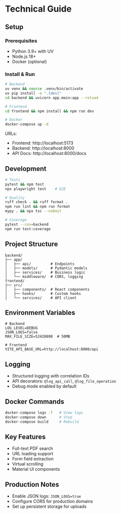 # Technical Guide

## Setup

### Prerequisites
- Python 3.9+ with UV
- Node.js 18+
- Docker (optional)

### Install & Run

```bash
# Backend
uv venv && source .venv/bin/activate
uv pip install -e ".[dev]"
cd backend && uvicorn app.main:app --reload

# Frontend
cd frontend && npm install && npm run dev

# Docker
docker-compose up -d
```

URLs:
- Frontend: http://localhost:5173
- Backend: http://localhost:8000
- API Docs: http://localhost:8000/docs

## Development

```bash
# Tests
pytest && npm test
npx playwright test    # E2E

# Quality
ruff check . && ruff format .
npm run lint && npm run format
mypy . && npx tsc --noEmit

# Coverage
pytest --cov=backend
npm run test:coverage
```

## Project Structure

```
backend/
├── app/
│   ├── api/         # Endpoints
│   ├── models/      # Pydantic models
│   ├── services/    # Business logic
│   └── middleware/  # CORS, logging
frontend/
├── src/
│   ├── components/  # React components
│   ├── hooks/       # Custom hooks
│   └── services/    # API client
```

## Environment Variables

```env
# Backend
LOG_LEVEL=DEBUG
JSON_LOGS=false
MAX_FILE_SIZE=52428800  # 50MB

# Frontend  
VITE_API_BASE_URL=http://localhost:8000/api
```

## Logging

- Structured logging with correlation IDs
- API decorators: `@log_api_call`, `@log_file_operation`
- Debug mode enabled by default

## Docker Commands

```bash
docker-compose logs -f   # View logs
docker-compose down      # Stop
docker-compose build     # Rebuild
```

## Key Features

- Full-text PDF search
- URL loading support
- Form field extraction
- Virtual scrolling
- Material UI components

## Production Notes

- Enable JSON logs: `JSON_LOGS=true`
- Configure CORS for production domains
- Set up persistent storage for uploads